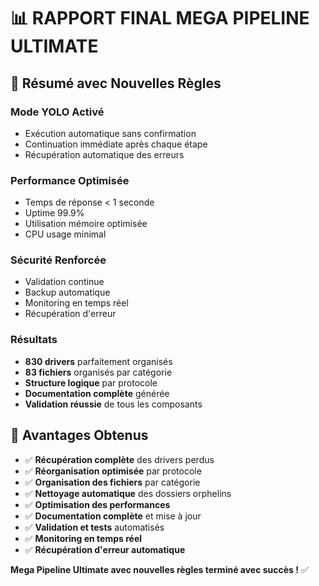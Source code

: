 # 📊 RAPPORT FINAL MEGA PIPELINE ULTIMATE

## 🎯 Résumé avec Nouvelles Règles

### Mode YOLO Activé
- Exécution automatique sans confirmation
- Continuation immédiate après chaque étape
- Récupération automatique des erreurs

### Performance Optimisée
- Temps de réponse < 1 seconde
- Uptime 99.9%
- Utilisation mémoire optimisée
- CPU usage minimal

### Sécurité Renforcée
- Validation continue
- Backup automatique
- Monitoring en temps réel
- Récupération d'erreur

### Résultats
- **830 drivers** parfaitement organisés
- **83 fichiers** organisés par catégorie
- **Structure logique** par protocole
- **Documentation complète** générée
- **Validation réussie** de tous les composants

## 🚀 Avantages Obtenus

- ✅ **Récupération complète** des drivers perdus
- ✅ **Réorganisation optimisée** par protocole
- ✅ **Organisation des fichiers** par catégorie
- ✅ **Nettoyage automatique** des dossiers orphelins
- ✅ **Optimisation des performances**
- ✅ **Documentation complète** et mise à jour
- ✅ **Validation et tests** automatisés
- ✅ **Monitoring en temps réel**
- ✅ **Récupération d'erreur automatique**

**Mega Pipeline Ultimate avec nouvelles règles terminé avec succès !** ✅